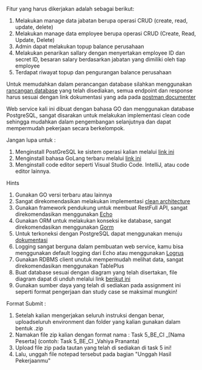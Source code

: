 Fitur yang harus dikerjakan adalah sebagai berikut: 
1. Melakukan manage data jabatan berupa operasi CRUD (create, read, update, delete)
2. Melakukan manage data employee berupa operasi CRUD (Create, Read, Update, Delete)
3. Admin dapat melakukan topup balance perusahaan
4. Melakukan penarikan sallary dengan menyertakan employee ID dan secret ID, besaran salary berdasarkan jabatan yang dimiliki oleh tiap employee
5. Terdapat riwayat topup dan pengurangan balance perusahaan 


Untuk memudahkan dalam perancangan database silahkan menggunakan [rancangan database](https://drive.google.com/file/d/1N7R7u229GBKsmS3D_SfvJGGS36Q6kQi4/view?usp=sharing) yang telah disediakan, semua endpoint dan response harus sesuai dengan link dokumentasi yang ada pada [postman documenter](https://documenter.getpostman.com/view/4080490/2s83Ychhk4)


Web service kali ini dibuat dengan bahasa GO dan menggunakan database PostgreSQL, sangat disarakan untuk melakukan implementasi clean code sehingga mudahkan dalam pengembangan selanjutnya dan dapat mempermudah pekerjaan secara berkelompok. 


Jangan lupa untuk :
1. Menginstall PostGreSQL ke sistem operasi kalian melalui [link ini](https://www.postgresql.org/download/) 
2. Menginstall bahasa GoLang terbaru melalui [link ini](https://go.dev/doc/install) 
3. Menginstall code editor seperti Visual Studio Code. IntelliJ, atau code editor lainnya.


Hints
1. Gunakan GO versi terbaru atau lainnya
2. Sangat direkomendasikan melakukan implementasi [clean architecture](https://github.com/bxcodec/go-clean-arch)
3. Gunakan framework pendukung untuk membuat RestFull API, sangat direkomendasikan menggunakan [Echo](https://github.com/labstack/echo) 
4. Gunakan ORM untuk melakukan konseksi ke database, sangat direkomendasikan menggunakan [Gorm](https://gorm.io/)
5. Untuk terkoneksi dengan PostgreSQL dapat menggunakan menuju [dokumentasi](https://gorm.io/docs/connecting_to_the_database.html#PostgreSQL) 
6. Logging sangat berguna dalam pembuatan web service, kamu bisa menggunakan default logging dari Echo atau menggunakan [Logrus](https://github.com/sirupsen/logrus)
7. Gunakan RDBMS client unutuk mempermudah melihat data, sangat direkomendasikan menggunakan TablePlus 
8. Buat database sesuai dengan diagram yang telah disertakan, file diagram dapat di unduh melalui link [berikut ini](https://drive.google.com/file/d/1N7R7u229GBKsmS3D_SfvJGGS36Q6kQi4/view?usp=sharing)
9. Gunakan sumber daya yang telah di sediakan pada assignment ini seperti format pengerjaan dan study case se maksimal mungkin!
  

Format Submit :
1. Setelah kalian mengerjakan seluruh instruksi dengan benar, uploadseluruh environment dan folder yang kalian gunakan dalam bentuk .zip
2. Namakan file zip kalian dengan format nama : Task 5_BE_CI _[Nama Peserta] (contoh: Task 5_BE_CI _Vahiya Prananta)
3. Upload file zip pada tautan yang telah di sediakan di task 5 ini!
4. Lalu, unggah file notepad tersebut pada bagian "Unggah Hasil Pekerjaanmu"